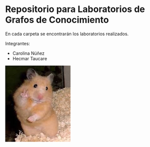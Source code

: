 # Repositorio para Laboratorios de Grafos de Conocimiento

En cada carpeta se encontrarán los laboratorios realizados. 

Integrantes:
- Carolina Núñez
- Hecmar Taucare

![](hamster.jpg)
